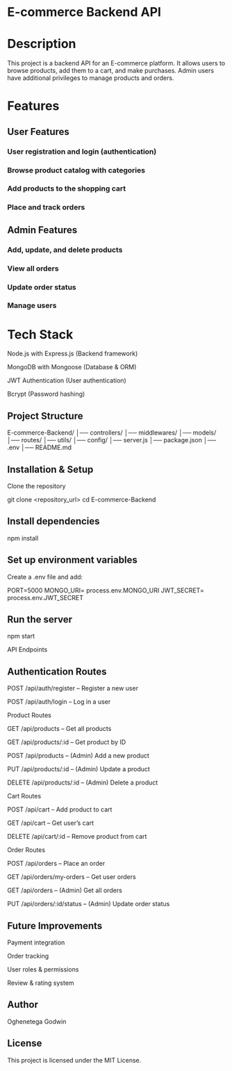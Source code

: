 # E-commerce Backend API

# Description

This project is a backend API for an E-commerce platform. It allows users to browse products, add them to a cart, and make purchases. Admin users have additional privileges to manage products and orders.

# Features

## User Features

### User registration and login (authentication)

###  Browse product catalog with categories

### Add products to the shopping cart

### Place and track orders

## Admin Features

### Add, update, and delete products

### View all orders

### Update order status

### Manage users


# Tech Stack

 Node.js with Express.js (Backend framework)

MongoDB with Mongoose (Database & ORM)

JWT Authentication (User authentication)

Bcrypt (Password hashing)

## Project Structure

E-commerce-Backend/
│── controllers/
│── middlewares/
│── models/
│── routes/
│── utils/
│── config/
│── server.js
│── package.json
│── .env
│── README.md

## Installation & Setup

Clone the repository

git clone <repository_url>
cd E-commerce-Backend

## Install dependencies

npm install

## Set up environment variables
Create a .env file and add:

PORT=5000
MONGO_URI= process.env.MONGO_URI
JWT_SECRET= process.env.JWT_SECRET 

## Run the server

npm start

API Endpoints

## Authentication Routes

POST /api/auth/register – Register a new user

POST /api/auth/login – Log in a user

Product Routes

GET /api/products – Get all products

GET /api/products/:id – Get product by ID

POST /api/products – (Admin) Add a new product

PUT /api/products/:id – (Admin) Update a product

DELETE /api/products/:id – (Admin) Delete a product

Cart Routes

POST /api/cart – Add product to cart

GET /api/cart – Get user’s cart

DELETE /api/cart/:id – Remove product from cart

Order Routes

POST /api/orders – Place an order

GET /api/orders/my-orders – Get user orders

GET /api/orders – (Admin) Get all orders

PUT /api/orders/:id/status – (Admin) Update order status

## Future Improvements

Payment integration

Order tracking

User roles & permissions

Review & rating system

## Author

Oghenetega Godwin

## License

This project is licensed under the MIT License.

